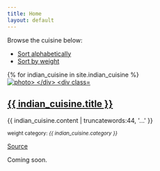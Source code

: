 ```yaml
---
title: Home
layout: default
---
```

<p>Browse the cuisine below:</p>

<div class="card card-nav-tabs card-plain">
<div class="card-header card-header-primary">
<!-- colors: "header-primary", "header info", "header-success", "header-warning", "header-danger" -->
<div class="nav-tabs-navigation">
<div class="nav-tabs-wrapper">
<ul class="nav nav-tabs" data-tabs="tabs">
<li class="nav-item">
<a class="nav-link active show" href="#alpha" data-toggle="tab">Sort alphabetically<div class="ripple-container"></div></a>
    </li>
    <li class="nav-item">
 <a class="nav-link" href="#weight" data-toggle="tab">Sort by weight<div class="ripple-container"></div></a>
 </li>
    </ul>
    </div>
    </div>
    </div>
    <div class="card-body ">
        <div class="tab-content">
        <div class="tab-pane active show" id="alpha">
{% for indian_cuisine in site.indian_cuisine %}
<div class="cuisine-teaser clearfix">
<div class="img-left teaser-image">
<a href="{{ indian_cuisine.url}}" alt="go to the detail page"><img src="{{indian_cuisine.image }}" alt="photo>
</div>
<div class="teaser-content">
<h2><a href="{{ indain_cuisine.url }}" alt=" go to the detail page">{{ indian_cuisine.title }}</a></h2>
    <p>{{ indian_cuisine.content | truncatewords:44, '...' }}</p>
<p><small>weight category: <em>{{ indian_cuisine.category }}</em></small></p>
<p><a href="{{ indian_cuisine.source }}" target=" _blank">Source</a></p>
</div>
<div class="tab-pane" id="weight">
<p>Coming soon.</p>
</div>
</div>
</div>
</div>